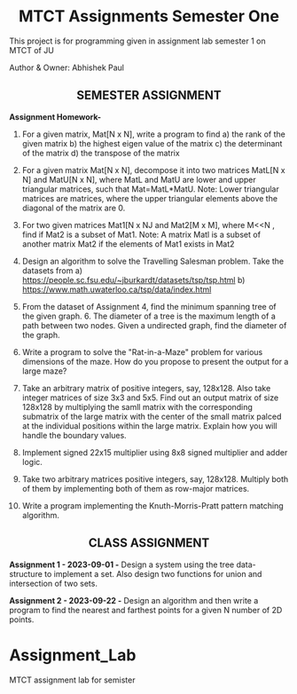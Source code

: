 <div style="text-align:center">

# MTCT Assignments Semester One
</div>
This project is for programming given in assignment lab semester 1 on MTCT of JU

Author & Owner: Abhishek Paul


<div style="text-align:center">

## SEMESTER ASSIGNMENT
</div>

**Assignment Homework-**
1. For a given matrix, Mat[N x N], write a program to find
a) the rank of the given matrix
b) the highest eigen value of the matrix 
c) the determinant of the matrix
d) the transpose of the matrix

2. For a given matrix Mat[N x N], decompose it into two matrices MatL[N x N] and MatU[N x N], where MatL and MatU are lower and upper triangular matrices, such that Mat=MatL*MatU. Note: Lower triangular matrices are matrices, where the upper triangular elements above the diagonal of the matrix are 0.

3. For two given matrices Mat1[N x NJ and Mat2[M x M], where M<<N , find if Mat2 is a subset of Mat1. 
Note: A matrix Matl is a subset of another matrix Mat2 if the elements of Mat1 exists in Mat2 

4. Design an algorithm to solve the Travelling Salesman problem. Take the datasets from
a) https://people.sc.fsu.edu/~jburkardt/datasets/tsp/tsp.html 
b) https://www.math.uwaterloo.ca/tsp/data/index.html

5. From the dataset of Assignment 4, find the minimum spanning tree of the given graph. 6. The diameter of a tree is the maximum length of a path between two nodes. Given a undirected graph, find the diameter of the graph.

7. Write a program to solve the "Rat-in-a-Maze" problem for various dimensions of the maze. How do you propose to present the output for a large maze?

8. Take an arbitrary matrix of positive integers, say, 128x128. Also take integer matrices of size 3x3 and 5x5. Find out an output matrix of size 128x128 by multiplying the samll matrix with the corresponding submatrix of the large matrix with the center of the small matrix palced at the individual positions within the large matrix. Explain how you will handle the boundary values.

9. Implement signed 22x15 multiplier using 8x8 signed multiplier and adder logic.

10. Take two arbitrary matrices positive integers, say, 128x128. Multiply both of them by implementing both of them as row-major matrices.

11. Write a program implementing the Knuth-Morris-Pratt pattern matching algorithm.

<div style="text-align:center">

## CLASS ASSIGNMENT
</div>

**Assignment 1 - 2023-09-01 -** Design a system using the tree data-structure to implement a set. Also design two functions for union and intersection of two sets.

**Assignment 2 - 2023-09-22 -** Design an algorithm and then write a program to find the nearest and farthest points for a given N number of 2D points.

# Assignment_Lab
MTCT assignment lab for semister 

